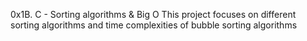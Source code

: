 0x1B. C - Sorting algorithms & Big O
This project focuses on different sorting algorithms and time complexities of bubble sorting algorithms
